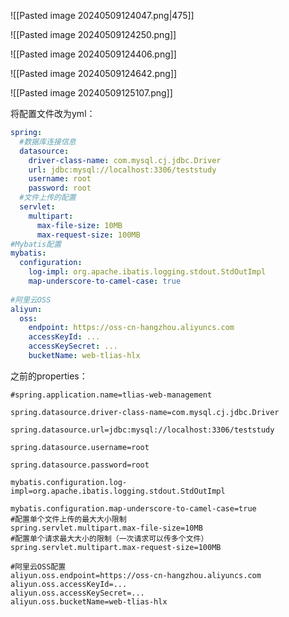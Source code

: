 
![[Pasted image 20240509124047.png|475]]

![[Pasted image 20240509124250.png]]

![[Pasted image 20240509124406.png]]

![[Pasted image 20240509124642.png]]

![[Pasted image 20240509125107.png]]

将配置文件改为yml：

```yml
spring:  
  #数据库连接信息  
  datasource:  
    driver-class-name: com.mysql.cj.jdbc.Driver  
    url: jdbc:mysql://localhost:3306/teststudy  
    username: root  
    password: root  
  #文件上传的配置  
  servlet:  
    multipart:  
      max-file-size: 10MB  
      max-request-size: 100MB  
#Mybatis配置  
mybatis:  
  configuration:  
    log-impl: org.apache.ibatis.logging.stdout.StdOutImpl  
    map-underscore-to-camel-case: true  
  
#阿里云OSS  
aliyun:  
  oss:  
    endpoint: https://oss-cn-hangzhou.aliyuncs.com  
    accessKeyId: ...
    accessKeySecret: ...  
    bucketName: web-tlias-hlx
```

之前的properties：

```
#spring.application.name=tlias-web-management  
  
spring.datasource.driver-class-name=com.mysql.cj.jdbc.Driver  
  
spring.datasource.url=jdbc:mysql://localhost:3306/teststudy  
  
spring.datasource.username=root  
  
spring.datasource.password=root  
  
mybatis.configuration.log-impl=org.apache.ibatis.logging.stdout.StdOutImpl  
  
mybatis.configuration.map-underscore-to-camel-case=true  
#配置单个文件上传的最大大小限制  
spring.servlet.multipart.max-file-size=10MB  
#配置单个请求最大大小的限制（一次请求可以传多个文件）  
spring.servlet.multipart.max-request-size=100MB  
  
#阿里云OSS配置  
aliyun.oss.endpoint=https://oss-cn-hangzhou.aliyuncs.com  
aliyun.oss.accessKeyId=...  
aliyun.oss.accessKeySecret=...  
aliyun.oss.bucketName=web-tlias-hlx
```
